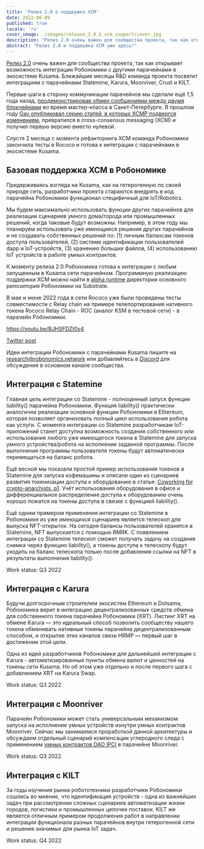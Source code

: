 ```yaml
---
title: 'Релиз 2.0 & поддержка XCM'
date: 2022-06-09
published: true
locale: 'ru'
cover_image: ./images/release_2.0_&_xcm_support/cover.jpg
description: "Релиз 2.0 очень важен для сообщества проекта, так как открывает возможность интеграции Робономики с другими парачейнами в экосистеме Kusama. Ближайшие месяцы R&D команда проекта посвятит интеграциям с парачейнами Statemine, Karura, Moonriver, Crust и KILT."
abstract: "Релиз 2.0 и поддержка XCM уже здесь!"
---
```


[Релиз 2.0](https://github.com/airalab/robonomics/releases/tag/v2.0.0) очень важен для сообщества проекта, так как открывает возможность интеграции Робономики с другими парачейнами в экосистеме Kusama. Ближайшие месяцы R&D команда проекта посвятит интеграциям с парачейнами Statemine, Karura, Moonriver, Crust и KILT.

Первые шаги в сторону коммуникации парачейнов мы сделали ещё 1,5 года назад, [продемонстрировав обмен сообщениями между двумя блокчейнами](https://wiki.robonomics.network/docs/en/cross-chain-messages/) во время мастер-класса в Санкт-Петербурге. В прошлом году [Gav опубликовал серию статей, в которых XCMP подвергся изменениям](https://medium.com/polkadot-network/xcm-the-cross-consensus-message-format-3b77b1373392), превратился в cross-consensus messaging (XCM) и получил первую версию вместо нулевой.

Спустя 2 месяца с момента рефакторинга XCM команда Робономики закончила тесты в Rococo и готова к интеграции с парачейнами в экосистеме Kusama. 

## Базовая поддержка XCM в Робономике 

Придерживаясь взгляда на Kusama, как на гетерогенную по своей природе сеть, разработчики проекта стараются внедрять в код парачейна Робономики функционал специфичный для IoT/Robotics. 

Мы будем максимально использовать функции других парачейнов для реализации сценариев умного дома/города или промышленных решений, когда таковые будут возможны. Например, в этом году мы планируем использовать уже имеющиеся решения других парачейнов и не создавать собственных решений по: (1) личным балансам токенов доступа пользователей, (2) системе идентификации пользователей dapp и IoT-устройств, (3) хранению больших файлов, (4) использованию IoT устройств в работе умных контрактов.

К моменту релиза 2.0 Робономика готова к интеграции с любым запущенным в Kusama сети парачейном. Программную реализацию поддержки XCM можно найти в [alpha runtime](https://github.com/airalab/robonomics/tree/master/runtime/alpha) директории основного репозитория Робономики на Substrate.

В мае и июне 2022 года в сети Rococo уже были проведены тесты совместимости с Relay chain на примере телепортирования нативного токена Rococo Relay Chain - ROC (аналог KSM в тестовой сети) - в парачейн Робономики.

https://youtu.be/BJHSFDZt0y4

[Twitter post](https://twitter.com/AIRA_Robonomics/status/1534081132765097984)

Идеи интеграции Робономики с парачейнами Kusama пишите на research@robonomics.network или добавляйтесь в [Discord](https://discord.gg/atduhWZpVr) для обсуждения в основном канале сообщества.

## Интеграция с Statemine

Главная цель интеграции со Statemine - полноценный запуск функции liability() парачейна Робономики. Функция liability() практически аналогична реализации основной функции Робономики в Ethereum, которая позволяет организовать полный цикл использования робота как услуги. С момента интеграции со Statemine разработчикам IoT-приложений станет доступна возможность создания собственного или использование любого уже имеющегося токена в Statemine для запуска умного устройства/робота на исполнение заданной программы. После выполнения программы пользователя токены будут автоматически перемещаться на баланс робота.

Ещё весной мы показали простой пример использования токенов в Statemine для запуска кофемашины и описали один из сценариев развития токенизации доступа к оборудованию в статье: [Coworking for crypto-anarchists, p1](https://blog.aira.life/coworking-for-crypto-anarchists-p1-5ebecb252f2d). Учёт использования оборудования в офисе и дифференциальное распределение доступа к оборудованию очень хорошо ложатся на токены доступа в связке с функцией liability().  

Ещё одним примером применения интеграции со Statemine в Робономике из уже имеющихся сценариев является телескоп для выпуска NFT-открыток. На сегодня балансы пользователей хранятся в Statemine, NFT выпускается с помощью RMRK. C появлением интеграции со Statemine телескоп сможет получать задачу на создание снимка через функцию liability(), а токены доступа к телескопу будут уходить на баланс телескопа только после добавления ссылки на NFT в результаты выполнения liability().

Work status: Q3 2022

## Интеграция с Karura

Будучи долгосрочным строителем экосистем Ethereum и Dotsama, Робономика верит в интеграцию децентрализованных средств обмена для собственного токена парачейна Робономики (XRT). Листинг XRT на обмене Karura — это идеальный способ позволить сообществу нашего токена обменивать нативные токены парачейна децентрализованным способом, и открытие этих каналов связи HRMP — первый шаг в достижении этой цели.

Одна из идей разработчиков Робономики для дальнейшей интеграции с Karura - автоматизированные пункты обмена валют и ценностей на токены сети Kusama. Но об этом уже отдельно и после первого шага с добавлением XRT на Karura Swap. 

Work status: Q3 2022

## Интеграция с Moonriver

Парачейн Робономики может стать универсальным механизмом запуска на исполнение умных устройств изнутри умных контрактов Moonriver. Сейчас мы занимаемся проработкой данной архитектуры и обсуждаем отдельный сценарий компенсации углеродного следа с применением [умных контрактов DAO IPCI](https://github.com/DAO-IPCI/DAO-IPCI) в парачейне Moonriver.

Work status: Q3 2022

## Интеграция с KILT

За годы изучения рынка робототехники разработчики Робономики сошлись во мнение, что идентификация устройств - одна из важнейших задач при рассмотрении сложных сценариев автоматизации жизни городов, логистики и промышленных цепочек поставок. KILT же является отличным примером продолжения работ в направлении интеграции функционала разных парачейнов внутри гетерогенной сети и решения значимых для рынка IoT задач.

Work status: Q4 2022